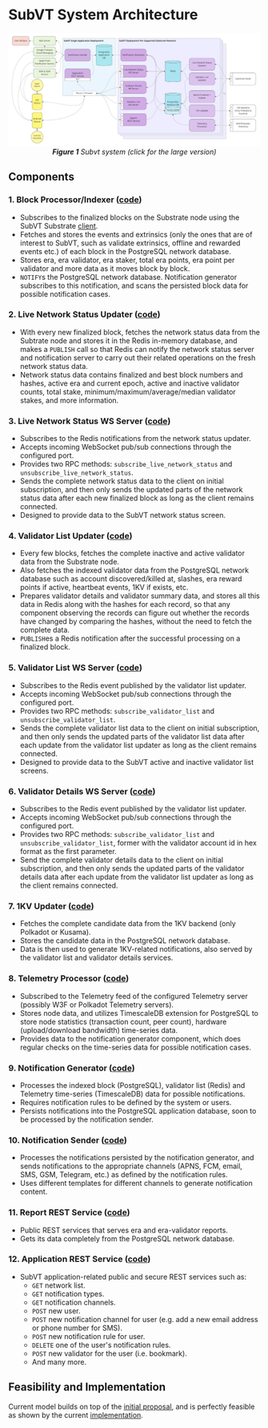# SubVT System Architecture

<p align="center">
<a href="https://raw.githubusercontent.com/helikon-labs/subvt/main/document/software/image/01-subvt_system_architecture_large.jpg" target="_blank"><img src="./image/01-subvt_system_architecture_small.jpg"/></a><br/>
<i><b>Figure 1</b> Subvt system (click for the large version)</i>
</p>

## Components

### 1. Block Processor/Indexer ([code](https://github.com/helikon-labs/subvt-backend/tree/main/subvt-block-processor))
- Subscribes to the finalized blocks on the Substrate node using the SubVT Substrate [client](https://github.com/helikon-labs/subvt-backend/tree/main/subvt-substrate-client). 
- Fetches and stores the events and extrinsics (only the ones that are of interest to SubVT, such as validate extrinsics, offline and rewarded events etc.) of each block in the PostgreSQL network database.
- Stores era, era validator, era staker, total era points, era point per validator and more data as it moves block by block.
- `NOTIFY`s the PostgreSQL network database. Notification generator subscribes to this notification, and scans the persisted block data for possible notification cases.

### 2. Live Network Status Updater ([code](https://github.com/helikon-labs/subvt-backend/tree/main/subvt-live-network-status-updater))
- With every new finalized block, fetches the network status data from the Subtrate node and stores it in the Redis in-memory database, and makes a `PUBLISH` call so that Redis can notify the network status server and notification server to carry out their related operations on the fresh network status data.
- Network status data contains finalized and best block numbers and hashes, active era and current epoch, active and inactive validator counts, total stake, minimum/maximum/average/median validator stakes, and more information.

### 3. Live Network Status WS Server ([code](https://github.com/helikon-labs/subvt-backend/tree/main/subvt-live-network-status-server))
- Subscribes to the Redis notifications from the network status updater.
- Accepts incoming WebSocket pub/sub connections through the configured port.
- Provides two RPC methods: `subscribe_live_network_status` and `unsubscribe_live_network_status`.
- Sends the complete network status data to the client on initial subscription, and then only sends the updated parts of the network status data after each new finalized block as long as the client remains connected.
- Designed to provide data to the SubVT network status screen.

### 4. Validator List Updater ([code](https://github.com/helikon-labs/subvt-backend/tree/main/subvt-validator-list-updater))
- Every few blocks, fetches the complete inactive and active validator data from the Substrate node.
- Also fetches the indexed validator data from the PostgreSQL network database such as account discovered/killed at, slashes, era reward points if active, heartbeat events, 1KV if exists, etc.
- Prepares validator details and validator summary data, and stores all this data in Redis along with the hashes for each record, so that any component observing the records can figure out whether the records have changed by comparing the hashes, without the need to fetch the complete data.
- `PUBLISH`es a Redis notification after the successful processing on a finalized block.

### 5. Validator List WS Server ([code](https://github.com/helikon-labs/subvt-backend/tree/main/subvt-validator-list-server))
- Subscribes to the Redis event published by the validator list updater.
- Accepts incoming WebSocket pub/sub connections through the configured port.
- Provides two RPC methods: `subscribe_validator_list` and `unsubscribe_validator_list`.
- Sends the complete validator list data to the client on initial subscription, and then only sends the updated parts of the validator list data after each update from the validator list updater as long as the client remains connected.
- Designed to provide data to the SubVT active and inactive validator list screens.

### 6. Validator Details WS Server ([code](https://github.com/helikon-labs/subvt-backend/tree/main/subvt-validator-details-server))
- Subscribes to the Redis event published by the validator list updater.
- Accepts incoming WebSocket pub/sub connections through the configured port.
- Provides two RPC methods: `subscribe_validator_list` and `unsubscribe_validator_list`, former with the validator account id in hex format as the first parameter.
- Send the complete validator details data to the client on initial subscription, and then only sends the updated parts of the validator details data after each update from the validator list updater as long as the client remains connected.

### 7. 1KV Updater ([code](https://github.com/helikon-labs/subvt-backend/tree/main/subvt-onekv-updater))
- Fetches the complete candidate data from the 1KV backend (only Polkadot or Kusama).
- Stores the candidate data in the PostgreSQL network database.
- Data is then used to generate 1KV-related notifications, also served by the validator list and validator details services.

### 8. Telemetry Processor ([code](https://github.com/helikon-labs/subvt-backend/tree/main/subvt-telemetry-processor))
- Subscribed to the Telemetry feed of the configured Telemetry server (possibly W3F or Polkadot Telemetry servers).
- Stores node data, and utilizes TimescaleDB extension for PostgreSQL to store node statistics (transaction count, peer count), hardware (upload/download bandwidth) time-series data.
- Provides data to the notification generator component, which does regular checks on the time-series data for possible notification cases.

### 9. Notification Generator ([code](https://github.com/helikon-labs/subvt-backend/tree/main/subvt-notification-generator))
- Processes the indexed block (PostgreSQL), validator list (Redis) and Telemetry time-series (TimescaleDB) data for possible notifications.
- Requires notification rules to be defined by the system or users.
- Persists notifications into the PostgreSQL application database, soon to be processed by the notification sender.

### 10. Notification Sender ([code](https://github.com/helikon-labs/subvt-backend/tree/main/subvt-notification-sender))
- Processes the notifications persisted by the notification generator, and sends notifications to the appropriate channels (APNS, FCM, email, SMS, GSM, Telegram, etc.) as defined by the notification rules.
- Uses different templates for different channels to generate notification content.

### 11. Report REST Service ([code](https://github.com/helikon-labs/subvt-backend/tree/main/subvt-report-service))
- Public REST services that serves era and era-validator reports.
- Gets its data completely from the PostgreSQL network database.

### 12. Application REST Service ([code](https://github.com/helikon-labs/subvt-backend/tree/main/subvt-app-service))
- SubVT application-related public and secure REST services such as:
    - `GET` network list.
    - `GET` notification types.
    - `GET` notification channels.
    - `POST` new user.
    - `POST` new notification channel for user (e.g. add a new email address or phone number for SMS).
    - `POST` new notification rule for user.
    - `DELETE` one of the user's notification rules.
    - `POST` new validator for the user (i.e. bookmark).
    - And many more.

## Feasibility and Implementation
Current model builds on top of the [initial proposal](https://docs.google.com/document/d/1mCD1lRoEwbV3Xp5N-HzEKA0KROCmNkMFInLGd4nAz-k/edit?usp=sharing), and is perfectly feasible as shown by the current [implementation](https://github.com/helikon-labs/subvt-backend).